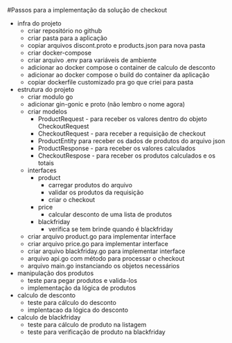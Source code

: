 #Passos para a implementação da solução de checkout
- infra do projeto
    - criar repositório no github
    - criar pasta para a aplicação
    - copiar arquivos discont.proto e products.json para nova pasta
    - criar docker-compose
    - criar arquivo .env para variáveis de ambiente
    - adicionar ao docker compose o container de calculo de desconto
    - adicionar ao docker compose o build do container da aplicação
    - copiar dockerfile customizado pra go que criei para pasta
- estrutura do projeto
    - criar modulo go
    - adicionar gin-gonic e proto (não lembro o nome agora)
    - criar modelos
        - ProductRequest - para receber os valores dentro do objeto CheckoutRequest
        - CheckoutRequest - para receber a requisição de checkout
        - ProductEntity para receber os dados de produtos do arquivo json
        - ProductResponse - para receber os valores calculados
        - CheckoutRespose - para receber os produtos calculados e os totais
    - interfaces
        - product
            - carregar produtos do arquivo
            - validar os produtos da requisição
            - criar o checkout
        - price
            - calcular desconto de uma lista de produtos
        - blackfriday
            - verifica se tem brinde quando é blackfriday
    - criar arquivo product.go para implementar interface
    - criar arquivo price.go para implementar interface
    - criar arquivo blackfriday.go para implementar interface
    - arquivo api.go com método para processar o checkout
    - arquivo main.go instanciando os objetos necessários
- manipulação dos produtos
    - teste para pegar produtos e valida-los
    - implementação da lógica de produtos
- calculo de desconto
    - teste para cálculo do desconto
    - implentacao da lógica do desconto
- calculo de blackfriday
    - teste para cálculo de produto na listagem
    - teste para verificação de produto na blackfriday
